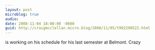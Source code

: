```yaml
---
layout: post
microblog: true
audio: 
date: 2008-11-04 18:00:00 -0600
guid: http://craigmcclellan.micro.blog/2008/11/05/t992290522.html
---
```

is working on his schedule for his last semester at Belmont.  Crazy
